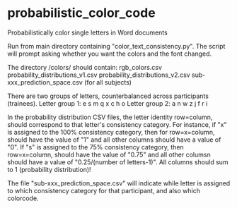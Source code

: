 # probabilistic_color_code
Probabilistically color single letters in Word documents

Run from main directory containing "color_text_consistency.py".
The script will prompt asking whether you want the colors and the font changed.

The directory /colors/ should contain:
rgb_colors.csv
probability_distributions_v1.csv
probability_distributions_v2.csv
sub-xxx_prediction_space.csv (for all subjects)

There are two groups of letters, counterbalanced across participants (trainees).
Letter group 1: e	s	m	q	x	c	h	o
Letter group 2: a	n	w	z	j	f	r	i

In the probability distribution CSV files, the letter identity row=column, should correspond to that letter's consistency category. 
For instance, if "x" is assigned to the 100% consistency category, then for row=x=column, should have the value of "1" and all other columns should have a value of "0".
If "s" is assigned to the 75% consistency category, then row=x=column, should have the value of "0.75" and all other columsn should have a value of "0.25/(number of letters-1)".
All columns should sum to 1 (probability distribution)!

The file "sub-xxx_prediction_space.csv"  will indicate while letter is assigned to which consistency category for that participant, and also which colorcode. 